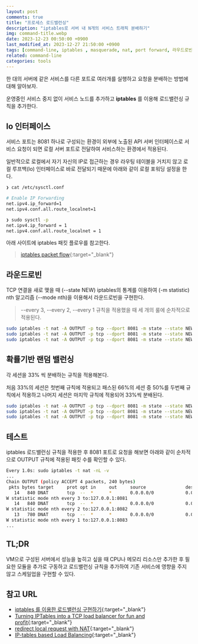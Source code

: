 ```yaml
---
layout: post
comments: true
title: "프로세스 로드밸런싱"
description: "iptables로 서버 내 N개의 서비스 트래픽 분배하기"
img: command-title.webp
date: 2023-12-23 00:50:00 +0900
last_modified_at: 2023-12-27 21:50:00 +0900
tags: [command-line, iptables , masquerade, nat, port forward, 라우드로빈, 로드밸런싱] # add tag
related: command-line
categories: tools
---
```


한 대의 서버에 같은 서비스를 다른 포트로 여러개를 실행하고 요청을 분배하는 방법에 대해 알아보자. 

운영중인 서비스 중지 없이 서비스 노드를 추가하고 **iptables** 를 이용해 로드밸런싱 규칙을 추가한다. 

<!--more-->

## lo 인터페이스

서비스 포트는 8081 하나로 구성되는 환경이 외부에 노출된 API 서버 인터페이스로 서비스 요청이 되면 로컬 서버 포트로 전달하여 서비스하는 환경에서 적용된다.  

일반적으로 로컬에서 자기 자신의 IP로 접근하는 경우 라우팅 테이블을 거치지 않고 로컬 루프백(lo) 인터페이스로 바로 전달되기 때문에 아래와 같이 로컬 포워딩 설정을 한다. 

```bash
❯ cat /etc/sysctl.conf

# Enable IP Forwarding
net.ipv4.ip_forward=1
net.ipv4.conf.all.route_localnet=1

❯ sudo sysctl -p
net.ipv4.ip_forward = 1
net.ipv4.conf.all.route_localnet = 1
```

아래 사이트에 iptables 패킷 플로우를 참고한다. 
> [iptables packet flow](https://rakhesh.com/linux-bsd/iptables-packet-flow-and-various-others-bits-and-bobs/){:target="_blank"}  


## 라운드로빈 

TCP 연결을 새로 맺을 때 (--state NEW) iptables의 통계를 이용하여 (-m statistic) nth 알고리즘 (--mode nth)을 이용해서 라운드로빈을 구현한다. 

> --every 3, --every 2, --every 1 규칙을 적용했을 때 세 개의 룰에 순차적으로 적용된다.   


```bash
sudo iptables -t nat -A OUTPUT -p tcp --dport 8081 -m state --state NEW -m statistic --mode nth --every 3 --packet 0 -j DNAT --to 127.0.0.1:8081
sudo iptables -t nat -A OUTPUT -p tcp --dport 8081 -m state --state NEW -m statistic --mode nth --every 2 --packet 0 -j DNAT --to 127.0.0.1:8082
sudo iptables -t nat -A OUTPUT -p tcp --dport 8081 -m state --state NEW -m statistic --mode nth --every 1 --packet 0 -j DNAT --to 127.0.0.1:8083
```

## 확률기반 랜덤 밸런싱

각 세션을 33% 씩 분배하는 규칙을 적용해본다. 

처음 33%의 세션은 첫번째 규칙에 적용되고 패스된 66%의 세션 중 50%를 두번째 규칙에서 적용하고 나머지 세션은 마지막 규칙에 적용되어 33%씩 분배된다. 

```bash
sudo iptables -t nat -A OUTPUT -p tcp --dport 8081 -m state --state NEW -m statistic --mode random --probability .33 -j DNAT --to 127.0.0.1:8081
sudo iptables -t nat -A OUTPUT -p tcp --dport 8081 -m state --state NEW -m statistic --mode random --probability .50 -j DNAT --to 127.0.0.1:8082
sudo iptables -t nat -A OUTPUT -p tcp --dport 8081 -m state --state NEW -j DNAT --to 127.0.0.1:8083
```

## 테스트 

iptables 로드밸런싱 규칙을 적용한 후 8081 포트로 요청을 해보면 아래와 같이 순차적으로 OUTPUT 규칙에 적용된 패킷 수를 확인할 수 있다. 

```bash
Every 1.0s: sudo iptables -t nat -nL -v                                LAPTOP-JSYOON: Wed Dec 27 22:40:13 2023
...
Chain OUTPUT (policy ACCEPT 4 packets, 240 bytes)
 pkts bytes target     prot opt in     out     source               destination
   14   840 DNAT       tcp  --  *      *       0.0.0.0/0            0.0.0.0/0            tcp dpt:8081 state NE
W statistic mode nth every 3 to:127.0.0.1:8081
   14   840 DNAT       tcp  --  *      *       0.0.0.0/0            0.0.0.0/0            tcp dpt:8081 state NE
W statistic mode nth every 2 to:127.0.0.1:8082
   13   780 DNAT       tcp  --  *      *       0.0.0.0/0            0.0.0.0/0            tcp dpt:8081 state NE
W statistic mode nth every 1 to:127.0.0.1:8083
...
```

## TL;DR 

VM으로 구성된 서버에서 성능을 높히고 싶을 때 CPU나 메모리 리소스만 추가한 후 필요한 모듈을 추가로 구동하고 로드밸런싱 규칙을 추가하여 기존 서비스에 영향을 주지 않고 스케일업을 구현할 수 있다. 


## 참고 URL

- [iptables 를 이용한 로드밸런싱 구현하기](https://winixsite.wordpress.com/2015/03/31/iptables-%EB%A5%BC-%EC%9D%B4%EC%9A%A9%ED%95%9C-%EB%A1%9C%EB%93%9C%EB%B0%B8%EB%9F%B0%EC%8B%B1-%EA%B5%AC%ED%98%84%ED%95%98%EA%B8%B0/){:target="_blank"} 
- [Turning IPTables into a TCP load balancer for fun and profit](https://scalingo.com/blog/iptables){:target="_blank"}
- [redirect local request with NAT](https://copyprogramming.com/howto/iptables-redirect-local-request-with-nat){:target="_blank"}
- [IP-tables based Load Balancing](https://loadbalancerweb.wordpress.com/2016/07/03/ip-tables-based-load-balnacing/){:target="_blank"}
